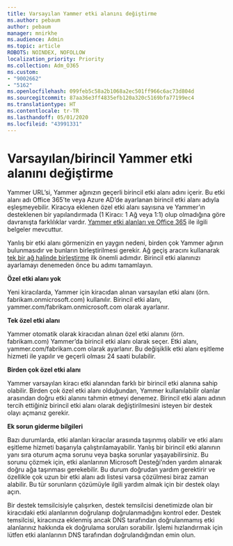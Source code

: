 ```yaml
---
title: Varsayılan Yammer etki alanını değiştirme
ms.author: pebaum
author: pebaum
manager: mnirkhe
ms.audience: Admin
ms.topic: article
ROBOTS: NOINDEX, NOFOLLOW
localization_priority: Priority
ms.collection: Adm_O365
ms.custom:
- "9002662"
- "5162"
ms.openlocfilehash: 099feb5c58a2b1068a2ec501ff966c6ac73d804d
ms.sourcegitcommit: 87aa36e3ff4835efb120a320c5169bfa77199ec4
ms.translationtype: HT
ms.contentlocale: tr-TR
ms.lasthandoff: 05/01/2020
ms.locfileid: "43991331"
---
```

# <a name="changing-the-defaultprimary-yammer-domain"></a>Varsayılan/birincil Yammer etki alanını değiştirme

Yammer URL’si, Yammer ağınızın geçerli birincil etki alanı adını içerir. Bu etki alanı adı Office 365’te veya Azure AD’de ayarlanan birincil etki alanı adıyla eşleşmeyebilir. Kiracıya eklenen özel etki alanı sayısına ve Yammer’ın desteklenen bir yapılandırmada (1 Kiracı: 1 Ağ veya 1:1) olup olmadığına göre davranışta farklılıklar vardır. [Yammer etki alanları ve Office 365](https://docs.microsoft.com/yammer/configure-your-yammer-network/manage-yammer-domains) ile ilgili belgeler mevcuttur.

Yanlış bir etki alanı görmenizin en yaygın nedeni, birden çok Yammer ağının bulunmasıdır ve bunların birleştirilmesi gerekir.  Ağ geçiş aracını kullanarak [tek bir ağ halinde birleştirme](https://docs.microsoft.com/yammer/configure-your-yammer-network/consolidate-multiple-yammer-networks) ilk önemli adımdır. Birincil etki alanınızı ayarlamayı denemeden önce bu adımı tamamlayın.

**Özel etki alanı yok**

Yeni kiracılarda, Yammer için kiracıdan alınan varsayılan etki alanı (örn. fabrikam.onmicrosoft.com) kullanılır. Birincil etki alanı, yammer.com/fabrikam.onmicrosoft.com olarak ayarlanır.

**Tek özel etki alanı**

Yammer otomatik olarak kiracıdan alınan özel etki alanını (örn. fabrikam.com) Yammer’da birincil etki alanı olarak seçer. Etki alanı, yammer.com/fabrikam.com olarak ayarlanır. Bu değişiklik etki alanı eşitleme hizmeti ile yapılır ve geçerli olması 24 saati bulabilir.

**Birden çok özel etki alanı**

Yammer varsayılan kiracı etki alanından farklı bir birincil etki alanına sahip olabilir. Birden çok özel etki alanı olduğundan, Yammer kullanılabilir olanlar arasından doğru etki alanını tahmin etmeyi denemez. Birincil etki alanı adının tercih ettiğiniz birincil etki alanı olarak değiştirilmesini isteyen bir destek olayı açmanız gerekir.

**Ek sorun giderme bilgileri**

Bazı durumlarda, etki alanları kiracılar arasında taşınmış olabilir ve etki alanı eşitleme hizmeti başarıyla çalıştırılamayabilir. Yanlış bir birincil etki alanının yanı sıra oturum açma sorunu veya başka sorunlar yaşayabilirsiniz. Bu sorunu çözmek için, etki alanlarının Microsoft Desteği’nden yardım alınarak doğru ağa taşınması gerekebilir. Bu durum doğrudan yardım gerektirir ve özellikle çok uzun bir etki alanı adı listesi varsa çözülmesi biraz zaman alabilir. Bu tür sorunların çözümüyle ilgili yardım almak için bir destek olayı açın.

Bir destek temsilcisiyle çalışırken, destek temsilcisi denetimizde olan bir kiracıdaki etki alanlarının doğrulanıp doğrulanmadığını kontrol eder. Destek temsilcisi, kiracınıza eklenmiş ancak DNS tarafından doğrulanmamış etki alanlarınız hakkında ek doğrulama soruları sorabilir. İşlemi hızlandırmak için lütfen etki alanlarının DNS tarafından doğrulandığından emin olun.
